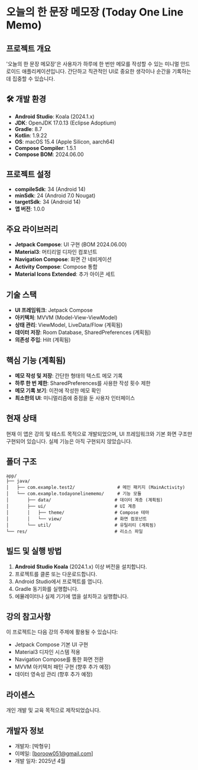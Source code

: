 # 오늘의 한 문장 메모장 (Today One Line Memo)

## 프로젝트 개요

'오늘의 한 문장 메모장'은 사용자가 하루에 한 번만 메모를 작성할 수 있는 미니멀 안드로이드 애플리케이션입니다. 간단하고 직관적인 UI로 중요한 생각이나 순간을 기록하는데 집중할 수 있습니다.

## 🛠️ 개발 환경

- **Android Studio**: Koala (2024.1.x)
- **JDK**: OpenJDK 17.0.13 (Eclipse Adoptium)
- **Gradle**: 8.7
- **Kotlin**: 1.9.22
- **OS**: macOS 15.4 (Apple Silicon, aarch64)
- **Compose Compiler**: 1.5.1
- **Compose BOM**: 2024.06.00

## 프로젝트 설정

- **compileSdk**: 34 (Android 14)
- **minSdk**: 24 (Android 7.0 Nougat)
- **targetSdk**: 34 (Android 14)
- **앱 버전**: 1.0.0

## 주요 라이브러리

- **Jetpack Compose**: UI 구현 (BOM 2024.06.00)
- **Material3**: 머티리얼 디자인 컴포넌트
- **Navigation Compose**: 화면 간 네비게이션
- **Activity Compose**: Compose 통합
- **Material Icons Extended**: 추가 아이콘 세트

## 기술 스택

- **UI 프레임워크**: Jetpack Compose
- **아키텍처**: MVVM (Model-View-ViewModel)
- **상태 관리**: ViewModel, LiveData/Flow (계획됨)
- **데이터 저장**: Room Database, SharedPreferences (계획됨)
- **의존성 주입**: Hilt (계획됨)

## 핵심 기능 (계획됨)

- **메모 작성 및 저장**: 간단한 형태의 텍스트 메모 기록
- **하루 한 번 제한**: SharedPreferences를 사용한 작성 횟수 제한
- **메모 기록 보기**: 이전에 작성한 메모 확인
- **최소한의 UI**: 미니멀리즘에 중점을 둔 사용자 인터페이스

## 현재 상태

현재 이 앱은 강의 및 테스트 목적으로 개발되었으며, UI 프레임워크와 기본 화면 구조만 구현되어 있습니다. 실제 기능은 아직 구현되지 않았습니다.

## 폴더 구조

```
app/
├── java/
│   ├── com.example.test2/                # 메인 패키지 (MainActivity)
│   └── com.example.todayonelinememo/     # 기능 모듈
│       ├── data/                        # 데이터 계층 (계획됨)
│       ├── ui/                          # UI 계층
│       │   ├── theme/                   # Compose 테마
│       │   └── view/                    # 화면 컴포넌트
│       └── util/                        # 유틸리티 (계획됨)
└── res/                                 # 리소스 파일
```

## 빌드 및 실행 방법

1. **Android Studio Koala** (2024.1.x) 이상 버전을 설치합니다.
2. 프로젝트를 클론 또는 다운로드합니다.
3. Android Studio에서 프로젝트를 엽니다.
4. Gradle 동기화를 실행합니다.
5. 에뮬레이터나 실제 기기에 앱을 설치하고 실행합니다.

## 강의 참고사항

이 프로젝트는 다음 강의 주제에 활용될 수 있습니다:

- Jetpack Compose 기본 UI 구현
- Material3 디자인 시스템 적용
- Navigation Compose를 통한 화면 전환
- MVVM 아키텍처 패턴 구현 (향후 추가 예정)
- 데이터 영속성 관리 (향후 추가 예정)

## 라이센스

개인 개발 및 교육 목적으로 제작되었습니다.

## 개발자 정보

- 개발자: [박형우]
- 이메일: [boroow051@gmail.com]
- 개발 일자: 2025년 4월
